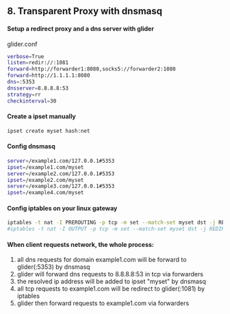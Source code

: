 
## 8. Transparent Proxy with dnsmasq

#### Setup a redirect proxy and a dns server with glider
glider.conf
```bash
verbose=True
listen=redir://:1081
forward=http://forwarder1:8080,socks5://forwarder2:1080
forward=http://1.1.1.1:8080
dns=:5353
dnsserver=8.8.8.8:53
strategy=rr
checkinterval=30
```

#### Create a ipset manually
```bash
ipset create myset hash:net
```

#### Config dnsmasq
```bash
server=/example1.com/127.0.0.1#5353
ipset=/example1.com/myset
server=/example2.com/127.0.0.1#5353
ipset=/example2.com/myset
server=/example3.com/127.0.0.1#5353
ipset=/example4.com/myset
```

#### Config iptables on your linux gateway
```bash
iptables -t nat -I PREROUTING -p tcp -m set --match-set myset dst -j REDIRECT --to-ports 1081
#iptables -t nat -I OUTPUT -p tcp -m set --match-set myset dst -j REDIRECT --to-ports 1081
```

#### When client requests network, the whole process:
1. all dns requests for domain example1.com will be forward to glider(:5353) by dnsmasq
2. glider will forward dns requests to 8.8.8.8:53 in tcp via forwarders
3. the resolved ip address will be added to ipset "myset" by dnsmasq
4. all tcp requests to example1.com will be redirect to glider(:1081) by iptables
5. glider then forward requests to example1.com via forwarders

